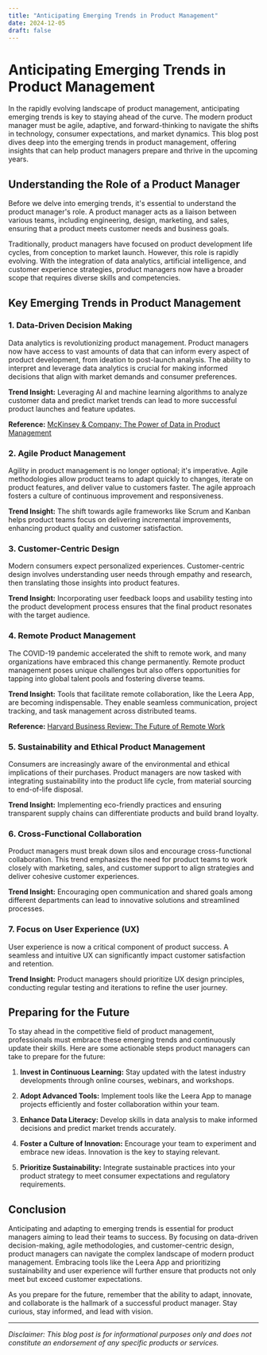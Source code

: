 ```yaml
---
title: "Anticipating Emerging Trends in Product Management"
date: 2024-12-05
draft: false
---
```

# Anticipating Emerging Trends in Product Management

In the rapidly evolving landscape of product management, anticipating emerging trends is key to staying ahead of the curve. The modern product manager must be agile, adaptive, and forward-thinking to navigate the shifts in technology, consumer expectations, and market dynamics. This blog post dives deep into the emerging trends in product management, offering insights that can help product managers prepare and thrive in the upcoming years.

## Understanding the Role of a Product Manager

Before we delve into emerging trends, it's essential to understand the product manager's role. A product manager acts as a liaison between various teams, including engineering, design, marketing, and sales, ensuring that a product meets customer needs and business goals.

Traditionally, product managers have focused on product development life cycles, from conception to market launch. However, this role is rapidly evolving. With the integration of data analytics, artificial intelligence, and customer experience strategies, product managers now have a broader scope that requires diverse skills and competencies.

## Key Emerging Trends in Product Management

### 1. Data-Driven Decision Making

Data analytics is revolutionizing product management. Product managers now have access to vast amounts of data that can inform every aspect of product development, from ideation to post-launch analysis. The ability to interpret and leverage data analytics is crucial for making informed decisions that align with market demands and consumer preferences.

**Trend Insight:** Leveraging AI and machine learning algorithms to analyze customer data and predict market trends can lead to more successful product launches and feature updates.

**Reference:** [McKinsey & Company: The Power of Data in Product Management](https://www.mckinsey.com/business-functions/mckinsey-digital/our-insights/how-companies-are-using-data-and-analytics-to-improve-customer-experience)

### 2. Agile Product Management

Agility in product management is no longer optional; it's imperative. Agile methodologies allow product teams to adapt quickly to changes, iterate on product features, and deliver value to customers faster. The agile approach fosters a culture of continuous improvement and responsiveness.

**Trend Insight:** The shift towards agile frameworks like Scrum and Kanban helps product teams focus on delivering incremental improvements, enhancing product quality and customer satisfaction.

### 3. Customer-Centric Design

Modern consumers expect personalized experiences. Customer-centric design involves understanding user needs through empathy and research, then translating those insights into product features.

**Trend Insight:** Incorporating user feedback loops and usability testing into the product development process ensures that the final product resonates with the target audience.

### 4. Remote Product Management

The COVID-19 pandemic accelerated the shift to remote work, and many organizations have embraced this change permanently. Remote product management poses unique challenges but also offers opportunities for tapping into global talent pools and fostering diverse teams.

**Trend Insight:** Tools that facilitate remote collaboration, like the Leera App, are becoming indispensable. They enable seamless communication, project tracking, and task management across distributed teams.

**Reference:** [Harvard Business Review: The Future of Remote Work](https://hbr.org/2020/11/the-future-of-remote-work)

### 5. Sustainability and Ethical Product Management

Consumers are increasingly aware of the environmental and ethical implications of their purchases. Product managers are now tasked with integrating sustainability into the product life cycle, from material sourcing to end-of-life disposal.

**Trend Insight:** Implementing eco-friendly practices and ensuring transparent supply chains can differentiate products and build brand loyalty.

### 6. Cross-Functional Collaboration

Product managers must break down silos and encourage cross-functional collaboration. This trend emphasizes the need for product teams to work closely with marketing, sales, and customer support to align strategies and deliver cohesive customer experiences.

**Trend Insight:** Encouraging open communication and shared goals among different departments can lead to innovative solutions and streamlined processes.

### 7. Focus on User Experience (UX)

User experience is now a critical component of product success. A seamless and intuitive UX can significantly impact customer satisfaction and retention.

**Trend Insight:** Product managers should prioritize UX design principles, conducting regular testing and iterations to refine the user journey.

## Preparing for the Future

To stay ahead in the competitive field of product management, professionals must embrace these emerging trends and continuously update their skills. Here are some actionable steps product managers can take to prepare for the future:

1. **Invest in Continuous Learning:** Stay updated with the latest industry developments through online courses, webinars, and workshops.

2. **Adopt Advanced Tools:** Implement tools like the Leera App to manage projects efficiently and foster collaboration within your team.

3. **Enhance Data Literacy:** Develop skills in data analysis to make informed decisions and predict market trends accurately.

4. **Foster a Culture of Innovation:** Encourage your team to experiment and embrace new ideas. Innovation is the key to staying relevant.

5. **Prioritize Sustainability:** Integrate sustainable practices into your product strategy to meet consumer expectations and regulatory requirements.

## Conclusion

Anticipating and adapting to emerging trends is essential for product managers aiming to lead their teams to success. By focusing on data-driven decision-making, agile methodologies, and customer-centric design, product managers can navigate the complex landscape of modern product management. Embracing tools like the Leera App and prioritizing sustainability and user experience will further ensure that products not only meet but exceed customer expectations.

As you prepare for the future, remember that the ability to adapt, innovate, and collaborate is the hallmark of a successful product manager. Stay curious, stay informed, and lead with vision.

---

*Disclaimer: This blog post is for informational purposes only and does not constitute an endorsement of any specific products or services.*